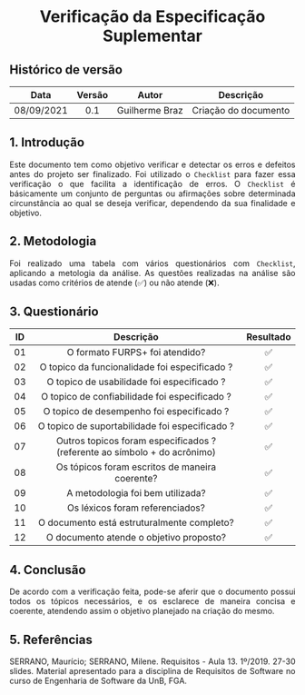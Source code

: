 # <center> Verificação da Especificação Suplementar

## Histórico de versão
| Data | Versão | Autor | Descrição |
| :-: | :-: | :-: | :-: |
| 08/09/2021 | 0.1 | Guilherme Braz | Criação do documento |
<div align="justify">

## 1. Introdução
Este documento tem como objetivo verificar e detectar os erros e defeitos antes do projeto ser finalizado. Foi utilizado o `Checklist` para fazer essa verificação o que facilita a identificação de erros. O `Checklist` é básicamente um conjunto de perguntas ou afirmações sobre determinada circunstância ao qual se deseja verificar, dependendo da sua finalidade e objetivo. 

## 2. Metodologia
Foi realizado uma tabela com vários questionários com `Checklist`, aplicando a metologia da análise. As questões realizadas na análise são usadas como critérios de atende (✅) ou não atende (❌).

## 3. Questionário
| ID | Descrição | Resultado | 
| :-: | :-: | :-: |
| 01 | O formato FURPS+ foi atendido? | ✅
| 02 | O topico da funcionalidade foi especificado ? | ✅
| 03 | O topico de usabilidade foi especificado ? | ✅
| 04 | O topico de confiabilidade foi especificado ? | ✅
| 05 | O topico de desempenho foi especificado ? | ✅
| 06 | O topico de suportabilidade foi especificado ? | ✅
| 07 | Outros topicos foram especificados ? (referente ao símbolo + do acrônimo)| ✅
| 08 | Os tópicos foram escritos de maneira coerente? | ✅
| 09 | A metodologia foi bem utilizada? | ✅
| 10 | Os léxicos foram referenciados? | ✅
| 11 | O documento está estruturalmente completo? | ✅
| 12 | O documento atende o objetivo proposto? | ✅

## 4. Conclusão
De acordo com a verificação feita, pode-se aferir que o documento possui todos os tópicos necessários, e os esclarece de maneira concisa e coerente, atendendo assim o objetivo planejado na criação do mesmo. 

## 5. Referências
SERRANO, Maurício; SERRANO, Milene. Requisitos - Aula 13. 1º/2019. 27-30 slides. Material apresentado para a disciplina de Requisitos de Software no curso de Engenharia de Software da UnB, FGA.
